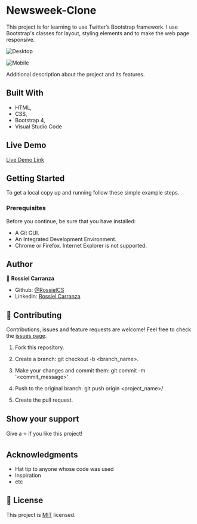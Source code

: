 # Newsweek-Clone
 This project is for learning to use Twitter’s Bootstrap framework.
 I use Bootstrap's classes for layout, styling elements and to make the web page responsive.

![Desktop](https://user-images.githubusercontent.com/60085697/77584608-de90da80-6ec1-11ea-91bb-ecb61474f9ae.png)

![Mobile](https://user-images.githubusercontent.com/60085697/77584802-33345580-6ec2-11ea-96da-e6d67b3dd64e.png)

Additional description about the project and its features.

## Built With

- HTML,
- CSS,
- Bootstrap 4,
- Visual Studio Code


## Live Demo

[Live Demo Link](https://livedemo.com)


## Getting Started

To get a local copy up and running follow these simple example steps.

### Prerequisites
Before you continue, be sure that you have installed:
* A Git GUI.
* An Integrated Development Environment.
* Chrome or Firefox. Internet Explorer is not supported.

## Author

👤 **Rossiel Carranza**

* Github: [@RossielCS](https://github.com/RossielCS)
* Linkedin: [Rossiel Carranza](https://www.linkedin.com/in/rossiel-carranza-1666b11a1/)

## 🤝 Contributing

Contributions, issues and feature requests are welcome!
Feel free to check the [issues page](issues/).

1. Fork this repository.

2. Create a branch: git checkout -b <branch_name>.

3. Make your changes and commit them: git commit -m '<commit_message>'

4. Push to the original branch: git push origin <project_name>/<location>

5. Create the pull request.


## Show your support

Give a ⭐️ if you like this project!

## Acknowledgments

- Hat tip to anyone whose code was used
- Inspiration
- etc

## 📝 License

This project is [MIT](lic.url) licensed.
